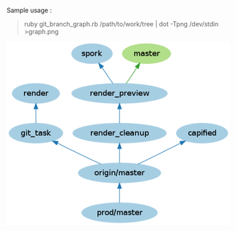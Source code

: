 Sample usage :
> ruby git_branch_graph.rb /path/to/work/tree | dot -Tpng /dev/stdin >graph.png

![Sample image](http://github.com/piglop/git_branch_graph/raw/master/sample.png "Sample image")

